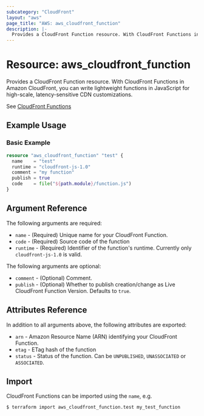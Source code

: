 ```yaml
---
subcategory: "CloudFront"
layout: "aws"
page_title: "AWS: aws_cloudfront_function"
description: |-
  Provides a CloudFront Function resource. With CloudFront Functions in Amazon CloudFront, you can write lightweight functions in JavaScript for high-scale, latency-sensitive CDN customizations.
---
```


# Resource: aws_cloudfront_function

Provides a CloudFront Function resource. With CloudFront Functions in Amazon CloudFront, you can write lightweight functions in JavaScript for high-scale, latency-sensitive CDN customizations.

See [CloudFront Functions](https://docs.aws.amazon.com/AmazonCloudFront/latest/DeveloperGuide/cloudfront-functions.html)

## Example Usage

### Basic Example

```terraform
resource "aws_cloudfront_function" "test" {
  name    = "test"
  runtime = "cloudfront-js-1.0"
  comment = "my function"
  publish = true
  code    = file("${path.module}/function.js")
}
```

## Argument Reference

The following arguments are required:

* `name` - (Required) Unique name for your CloudFront Function.
* `code` - (Required) Source code of the function
* `runtime` - (Required) Identifier of the function's runtime. Currently only `cloudfront-js-1.0` is valid.

The following arguments are optional:

* `comment` - (Optional) Comment.
* `publish` - (Optional) Whether to publish creation/change as Live CloudFront Function Version. Defaults to `true`.

## Attributes Reference

In addition to all arguments above, the following attributes are exported:

* `arn` - Amazon Resource Name (ARN) identifying your CloudFront Function.
* `etag` - ETag hash of the function
* `status` - Status of the function. Can be `UNPUBLISHED`, `UNASSOCIATED` or `ASSOCIATED`.

## Import

CloudFront Functions can be imported using the `name`, e.g.

```
$ terraform import aws_cloudfront_function.test my_test_function
```
